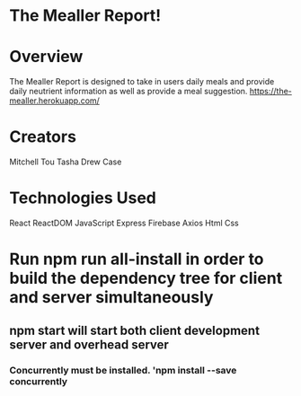 # The Mealler Report!

<h1> Overview </h1>

The Mealler Report is designed to take in users daily meals and provide daily neutrient information as well as provide a meal suggestion.
https://the-mealler.herokuapp.com/
<h1> Creators </h1>

Mitchell
Tou
Tasha
Drew
Case

<h1> Technologies Used </h1>
React
ReactDOM
JavaScript
Express
Firebase
Axios
Html
Css



<h1> Run npm run all-install in order to build the dependency tree for client and server simultaneously </h1>

<h2>npm start will start both client development server and overhead server</h2>

<h3> Concurrently must be installed. 'npm install --save concurrently <h3>
